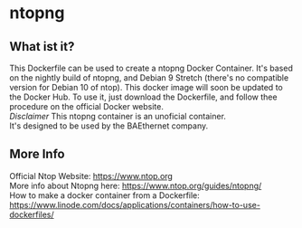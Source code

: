 # ntopng
## What ist it?<br/>
This Dockerfile can be used to create a ntopng Docker Container. It's based on the nightly build of ntopng, and Debian 9 Stretch (there's no compatible version for Debian 10 of ntop). This docker image will soon be updated to the Docker Hub. To use it, just download the Dockerfile, and follow thee procedure on the official Docker website.<br/>
*Disclaimer*
This ntopng container is an unoficial container. <br/>
It's designed to be used by the BAEthernet company. <br/>
## More Info<br/>
Official Ntop Website: https://www.ntop.org<br/>
More info about Ntopng here: https://www.ntop.org/guides/ntopng/<br/>
How to make a docker container from a Dockerfile: https://www.linode.com/docs/applications/containers/how-to-use-dockerfiles/<br/>
